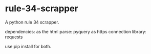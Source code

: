 # rule-34-scrapper
A python rule 34 scrapper.

dependencies: as the html parse: pyquery
as https connection library: requests

use pip install for both.
